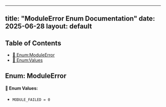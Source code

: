 <!-- Formatted by A³BS formatter.py -->
<!-- Generated by A³BS document.py -->
---
title: "ModuleError Enum Documentation"
date: 2025-06-28
layout: default
---

## Table of Contents
- [🔧 Enum:ModuleError](#enum-moduleerror)
- [🔧 Enum:Values](#enum-values)
## Enum: ModuleError
#### 📝 Enum Values:
<a name="enum-values"></a>
  - `MODULE_FAILED = 0`